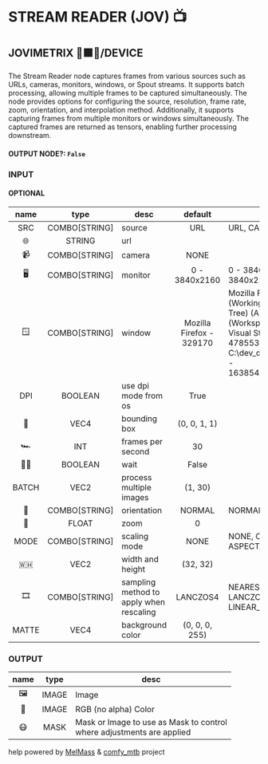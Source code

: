 # STREAM READER (JOV) 📺

## JOVIMETRIX 🔺🟩🔵/DEVICE

The Stream Reader node captures frames from various sources such as URLs, cameras, monitors, windows, or Spout streams. It supports batch processing, allowing multiple frames to be captured simultaneously. The node provides options for configuring the source, resolution, frame rate, zoom, orientation, and interpolation method. Additionally, it supports capturing frames from multiple monitors or windows simultaneously. The captured frames are returned as tensors, enabling further processing downstream.

#### OUTPUT NODE?: `False`

### INPUT

#### OPTIONAL

name|type|desc|default|meta
:---:|:---:|---|:---:|---
SRC| COMBO[STRING] | source | URL | URL, CAMERA, MONITOR, WINDOW, SPOUT
🌐| STRING | url |  | 
📹| COMBO[STRING] | camera | NONE | 
🖥| COMBO[STRING] | monitor | 0 - 3840x2160 | 0 - 3840x2160, 1 - 1600x1200, 2 - 3840x2160
🪟| COMBO[STRING] | window | Mozilla Firefox - 329170 | Mozilla Firefox - 329170, ADJUST.md (Working<br>Tree) (ADJUST.md) - jovimetrix (Workspace) -<br>Visual Studio Code - 4327414, COMFYUI -<br>4785530,<br>C:\dev\_diffusion\workflows\jvx\node\ADJUST -<br>1638542, #loops-conditionals | Comfy<br>Leadership Council - Discord - 131392, C:\dev<br>\ComfyUI\ComfyUI\custom_nodes\Jovimetrix\_md<br>- 1311414
DPI| BOOLEAN | use dpi mode from os | True | 
🔲| VEC4 | bounding box | (0, 0, 1, 1) | 
🏎️| INT | frames per second | 30 | 
✋🏽| BOOLEAN | wait | False | 
BATCH| VEC2 | process multiple images | (1, 30) | 
🧭| COMBO[STRING] | orientation | NORMAL | NORMAL, FLIPX, FLIPY, FLIPXY
🔎| FLOAT | zoom | 0 | 
MODE| COMBO[STRING] | scaling mode | NONE | NONE, CROP, MATTE, FIT, ASPECT, ASPECT_SHORT
🇼🇭| VEC2 | width and height | (32, 32) | 
🎞️| COMBO[STRING] | sampling method to apply when<br>rescaling | LANCZOS4 | NEAREST, LINEAR, CUBIC, AREA, LANCZOS4,<br>LINEAR_EXACT, NEAREST_EXACT
MATTE| VEC4 | background color | (0, 0, 0, 255) | 

### OUTPUT

name|type|desc
:---:|:---:|---
🖼️| IMAGE | Image 
🌈| IMAGE | RGB (no alpha) Color 
😷| MASK | Mask or Image to use as Mask to control<br>where adjustments are applied 

help powered by [MelMass](https://github.com/melMass) & [comfy_mtb](https://github.com/melMass/comfy_mtb) project